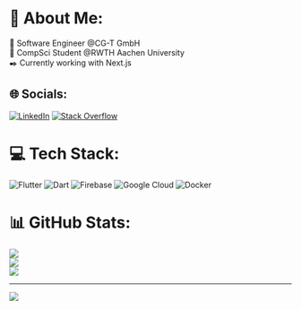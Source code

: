 # 💫 About Me:
🔭 Software Engineer @CG-T GmbH<br>🌱 CompSci Student @RWTH Aachen University<br>✒️ Currently working with Next.js<br>


## 🌐 Socials:
[![LinkedIn](https://img.shields.io/badge/LinkedIn-%230077B5.svg?logo=linkedin&logoColor=white)](https://linkedin.com/in/lrsvmb) [![Stack Overflow](https://img.shields.io/badge/-Stackoverflow-FE7A16?logo=stack-overflow&logoColor=white)](https://stackoverflow.com/users/11708327) 

# 💻 Tech Stack:
![Flutter](https://img.shields.io/badge/Flutter-%2302569B.svg?style=for-the-badge&logo=Flutter&logoColor=white) ![Dart](https://img.shields.io/badge/dart-%230175C2.svg?style=for-the-badge&logo=dart&logoColor=white) ![Firebase](https://img.shields.io/badge/firebase-%23039BE5.svg?style=for-the-badge&logo=firebase) ![Google Cloud](https://img.shields.io/badge/Google%20Cloud-%234285F4.svg?style=for-the-badge&logo=google-cloud&logoColor=white) ![Docker](https://img.shields.io/badge/docker-%230db7ed.svg?style=for-the-badge&logo=docker&logoColor=white)
# 📊 GitHub Stats:
![](https://github-readme-stats.vercel.app/api?username=lrsvmb&theme=tokyonight&hide_border=false&include_all_commits=true&count_private=false)<br/>
![](https://github-readme-streak-stats.herokuapp.com/?user=lrsvmb&theme=tokyonight&hide_border=false)<br/>
![](https://github-readme-stats.vercel.app/api/top-langs/?username=lrsvmb&theme=tokyonight&hide_border=false&include_all_commits=true&count_private=false&layout=compact)

---
[![](https://visitcount.itsvg.in/api?id=lrsvmb&icon=3&color=1)](https://visitcount.itsvg.in)
